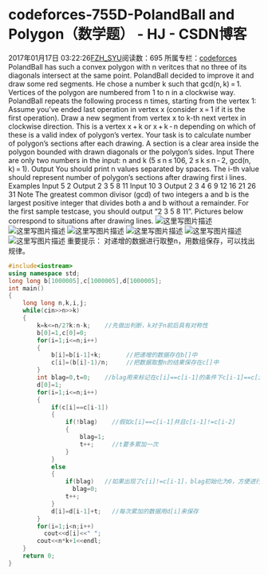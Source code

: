 # codeforces-755D-PolandBall and Polygon（数学题） - HJ - CSDN博客
2017年01月17日 03:22:26[FZH_SYU](https://me.csdn.net/feizaoSYUACM)阅读数：695
所属专栏：[codeforces](https://blog.csdn.net/column/details/17151.html)
PolandBall has such a convex polygon with n veritces that no three of its diagonals intersect at the same point. PolandBall decided to improve it and draw some red segments.
He chose a number k such that gcd(n, k) = 1. Vertices of the polygon are numbered from 1 to n in a clockwise way. PolandBall repeats the following process n times, starting from the vertex 1:
Assume you’ve ended last operation in vertex x (consider x = 1 if it is the first operation). Draw a new segment from vertex x to k-th next vertex in clockwise direction. This is a vertex x + k or x + k - n depending on which of these is a valid index of polygon’s vertex.
Your task is to calculate number of polygon’s sections after each drawing. A section is a clear area inside the polygon bounded with drawn diagonals or the polygon’s sides. 
Input
There are only two numbers in the input: n and k (5 ≤ n ≤ 106, 2 ≤ k ≤ n - 2, gcd(n, k) = 1). 
Output
You should print n values separated by spaces. The i-th value should represent number of polygon’s sections after drawing first i lines. 
Examples 
Input
5 2
Output
2 3 5 8 11 
Input
10 3
Output
2 3 4 6 9 12 16 21 26 31 
Note
The greatest common divisor (gcd) of two integers a and b is the largest positive integer that divides both a and b without a remainder.
For the first sample testcase, you should output “2 3 5 8 11”. Pictures below correspond to situations after drawing lines. 
![这里写图片描述](http://codeforces.com/predownloaded/33/de/33de87d500c2f587988d5c0f86e1af173bf4227e.png)
![这里写图片描述](http://codeforces.com/predownloaded/5c/d0/5cd059d6a34bc4d34e9980ea56b9394f6ea929b6.png)
![这里写图片描述](http://codeforces.com/predownloaded/1a/0f/1a0f27678edfb803f7a60c2f7ea25feaf3b80f9a.png)
![这里写图片描述](http://codeforces.com/predownloaded/ab/0d/ab0dbd4291753344fda575c0f2cbe238e5304626.png)
![这里写图片描述](http://codeforces.com/predownloaded/cb/d0/cbd0c456c1bf9e00bb08ac4ae776710eb9d9348f.png)
![这里写图片描述](http://codeforces.com/predownloaded/98/d5/98d5cd46decf854ba7abe0a70ee796fe0e01fe2a.png)
重要提示： 
    对递增的数据进行取整n，用数组保存，可以找出规律。
```cpp
#include<iostream>
using namespace std;
long long b[1000005],c[1000005],d[1000005];
int main()
{
    long long n,k,i,j;
    while(cin>>n>>k)
    {
        k=k<=n/2?k:n-k;    //先做出判断，k对于n前后具有对称性 
        b[0]=1,c[0]=0;
        for(i=1;i<=n;i++)
        {
            b[i]=b[i-1]+k;       //把递增的数据存在b[]中 
            c[i]=(b[i]-1)/n;     //把数据取整n的结果保存在c[]中 
        }
        int blag=0,t=0;    //blag用来标记在c[i]==c[i-1]的条件下c[i-1]==c[i-2]？，t用来累加d[i]数据 
        d[0]=1;
        for(i=1;i<=n;i++)
        {
            if(c[i]==c[i-1])
            {
                if(!blag)    //假如c[i]==c[i-1]并且c[i-1]!=c[i-2] 
                {
                    blag=1;
                    t++;     //t要多累加一次
                }
            }
            else
            {
                if(blag)   //如果出现了c[i]!=c[i-1]，blag初始化为0，方便进行下一次判断 
                  blag=0;
                t++;
            }
            d[i]=d[i-1]+t;   //每次累加的数据用d[i]来保存  
        }
        for(i=1;i<n;i++)
          cout<<d[i]<<" ";
        cout<<n*k+1<<endl;
    }
    return 0;
}
```
